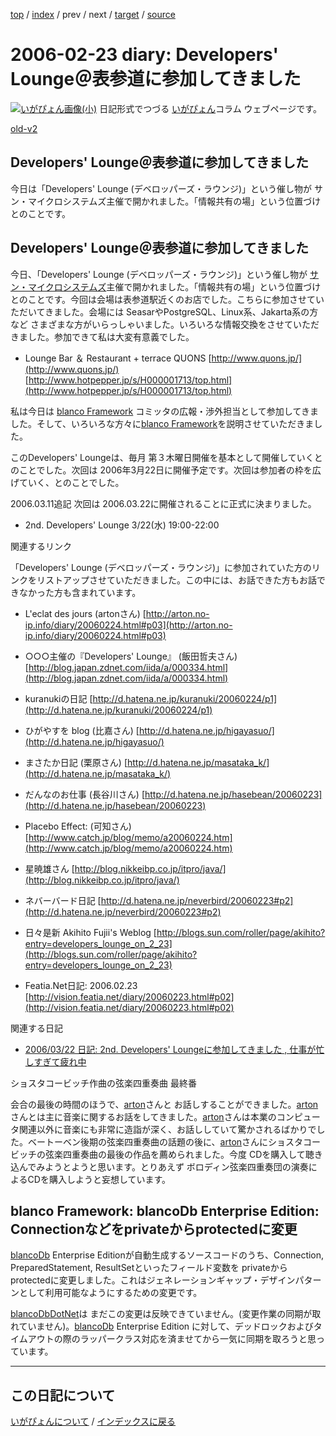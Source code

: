 [top](https://igapyon.github.io/diary/) 
 / [index](https://igapyon.github.io/diary/2006/index.html) 
 / prev 
 / next 
 / [target](https://igapyon.github.io/diary/2006/ig060223.html) 
 / [source](https://github.com/igapyon/diary/blob/gh-pages/2006/ig060223.html.src.md) 

2006-02-23 diary: Developers' Lounge＠表参道に参加してきました
=====================================================================================================
[![いがぴょん画像(小)](https://igapyon.github.io/diary/images/iga200306s.jpg "いがぴょん")](https://igapyon.github.io/diary/memo/memoigapyon.html) 日記形式でつづる [いがぴょん](https://igapyon.github.io/diary/memo/memoigapyon.html)コラム ウェブページです。

[old-v2](ig060223-orig.html)

## Developers' Lounge＠表参道に参加してきました

今日は「Developers' Lounge (デベロッパーズ・ラウンジ)」という催し物が サン・マイクロシステムズ主催で開かれました。「情報共有の場」という位置づけとのことです。


## Developers' Lounge＠表参道に参加してきました

今日、「Developers' Lounge (デベロッパーズ・ラウンジ)」という催し物が [サン・マイクロシステムズ](http://jp.sun.com/)主催で開かれました。「情報共有の場」という位置づけとのことです。今回は会場は表参道駅近くのお店でした。こちらに参加させていただいてきました。会場には
SeasarやPostgreSQL、Linux系、Jakarta系の方など さまざまな方がいらっしゃいました。いろいろな情報交換をさせていただきました。参加できて私は大変有意義でした。

* Lounge Bar ＆ Restaurant + terrace QUONS
  [http://www.quons.jp/](http://www.quons.jp/)
  [http://www.hotpepper.jp/s/H000001713/top.html](http://www.hotpepper.jp/s/H000001713/top.html)

私は今日は [blanco Framework](http://www.igapyon.jp/blanco/blanco.ja.html) コミッタの広報・渉外担当として参加してきました。そして、いろいろな方々に[blanco Framework](http://www.igapyon.jp/blanco/blanco.ja.html)を説明させていただきました。

このDevelopers' Loungeは、毎月 第３木曜日開催を基本として開催していくとのことでした。次回は 2006年3月22日に開催予定です。次回は参加者の枠を広げていく、とのことでした。

2006.03.11追記 次回は 2006.03.22に開催されることに正式に決まりました。

* 2nd. Developers' Lounge
  3/22(水) 19:00-22:00

関連するリンク

「Developers' Lounge (デベロッパーズ・ラウンジ)」に参加されていた方のリンクをリストアップさせていただきました。この中には、お話できた方もお話できなかった方も含まれています。

* L'eclat des jours (artonさん)
  [http://arton.no-ip.info/diary/20060224.html#p03](http://arton.no-ip.info/diary/20060224.html#p03)
  
* ○○○主催の『Developers' Lounge』 (飯田哲夫さん)
  [http://blog.japan.zdnet.com/iida/a/000334.html](http://blog.japan.zdnet.com/iida/a/000334.html)
  
* kuranukiの日記
  [http://d.hatena.ne.jp/kuranuki/20060224/p1](http://d.hatena.ne.jp/kuranuki/20060224/p1)
  
* ひがやすを blog (比嘉さん)
  [http://d.hatena.ne.jp/higayasuo/](http://d.hatena.ne.jp/higayasuo/)
  
* まさたか日記 (栗原さん)
  [http://d.hatena.ne.jp/masataka_k/](http://d.hatena.ne.jp/masataka_k/)
  
* だんなのお仕事 (長谷川さん)
  [http://d.hatena.ne.jp/hasebean/20060223](http://d.hatena.ne.jp/hasebean/20060223)
  
* Placebo Effect: (可知さん)
  [http://www.catch.jp/blog/memo/a20060224.htm](http://www.catch.jp/blog/memo/a20060224.htm)
  
* 星暁雄さん
  [http://blog.nikkeibp.co.jp/itpro/java/](http://blog.nikkeibp.co.jp/itpro/java/)
  
* ネバーバード日記
  [http://d.hatena.ne.jp/neverbird/20060223#p2](http://d.hatena.ne.jp/neverbird/20060223#p2)
  
* 日々是新 Akihito Fujii's Weblog
  [http://blogs.sun.com/roller/page/akihito?entry=developers_lounge_on_2_23](http://blogs.sun.com/roller/page/akihito?entry=developers_lounge_on_2_23)
  
* Featia.Net日記: 2006.02.23
  [http://vision.featia.net/diary/20060223.html#p02](http://vision.featia.net/diary/20060223.html#p02)

関連する日記

* [2006/03/22 日記: 2nd. Developers' Loungeに参加してきました , 仕事が忙しすぎて疲れ中](ig060322.html)

ショスタコービッチ作曲の弦楽四重奏曲 最終番

会合の最後の時間のほうで、[arton](http://arton.no-ip.info/diary/)さんと お話しすることができました。[arton](http://arton.no-ip.info/diary/)さんとは主に音楽に関するお話をしてきました。[arton](http://arton.no-ip.info/diary/)さんは本業のコンピュータ関連以外に音楽にも非常に造詣が深く、お話ししていて驚かされるばかりでした。ベートーベン後期の弦楽四重奏曲の話題の後に、[arton](http://arton.no-ip.info/diary/)さんにショスタコービッチの弦楽四重奏曲の最後の作品を薦められました。今度 CDを購入して聴き込んでみようとようと思います。とりあえず ボロディン弦楽四重奏団の演奏によるCDを購入しようと妄想しています。

## blanco Framework: blancoDb Enterprise Edition: Connectionなどをprivateからprotectedに変更

[blancoDb](http://www.igapyon.jp/blanco/blancodb.html) Enterprise Editionが自動生成するソースコードのうち、Connection,
PreparedStatement, ResultSetといったフィールド変数を privateからprotectedに変更しました。これはジェネレーションギャップ・デザインパターンとして利用可能なようにするための変更です。

[blancoDbDotNet](http://www.igapyon.jp/blanco/blancodbdotnet.html)は まだこの変更は反映できていません。(変更作業の同期が取れていません)。[blancoDb](http://www.igapyon.jp/blanco/blancodb.html)
Enterprise Edition に対して、デッドロックおよびタイムアウトの際のラッパークラス対応を済ませてから一気に同期を取ろうと思っています。

----------------------------------------------------------------------------------------------------

## この日記について
[いがぴょんについて](https://igapyon.github.io/diary/memo/memoigapyon.html) / [インデックスに戻る](https://igapyon.github.io/diary/idxall.html)
